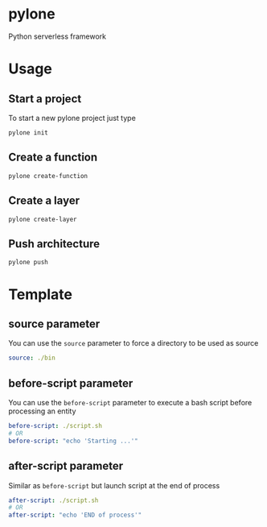 # pylone
Python serverless framework

# Usage

## Start a project

To start a new pylone project just type 
```
pylone init
```
## Create a function

```
pylone create-function
```

## Create a layer

```
pylone create-layer
```

## Push architecture

```
pylone push
```

# Template

## source parameter

You can use the `source` parameter to force a directory to be used as source
```yaml
source: ./bin
```

## before-script parameter

You can use the `before-script` parameter to execute a bash script before processing an entity
```yaml
before-script: ./script.sh
# OR
before-script: "echo 'Starting ...'"
```

## after-script parameter

Similar as `before-script` but launch script at the end of process
```yaml
after-script: ./script.sh
# OR
after-script: "echo 'END of process'"
```